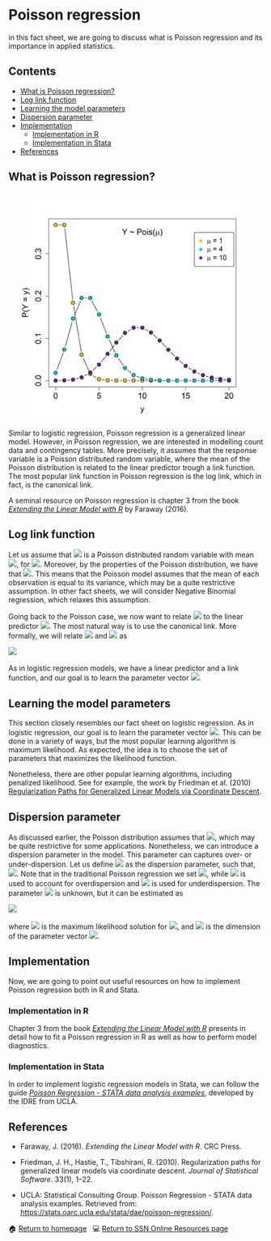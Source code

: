 # Poisson regression

in this fact sheet, we are going to discuss what is Poisson regression and its importance in applied statistics.


## Contents

- [What is Poisson regression?](#what_is_Pois_reg)
- [Log link function](#log_link_pois)
- [Learning the model parameters](#pois_estimation)
- [Dispersion parameter](#pois_Dispersion)
- [Implementation](#pois_implementation)
    - [Implementation in R](#pois_in_r)
    - [Implementation in Stata](#pois_in_stata)
- [References](#pois_ref)

## <a class=anchor id=what_is_Pois_reg></a> What is Poisson regression?

<div style="text-align: center;">
  <img src="/assets/images/pois_plot.png" alt="Pois_pmf"
             width = "450" 
             height = "450">
</div>

Similar to logistic regression, Poisson regression is a generalized linear model. However, in Poisson regression, we are interested in modelling count data and contingency tables. More precisely, it assumes that the response variable is a Poisson distributed random variable, where the mean of the Poisson distribution is related to the linear predictor trough a link function. The most popular link function in Poisson regression is the log link, which in fact, is the canonical link. 

A seminal resource on Poisson regression is chapter 3 from the book [*Extending the Linear Model with R*](https://www.taylorfrancis.com/books/mono/10.1201/9781315382722/extending-linear-model-julian-faraway) by Faraway (2016).

## <a class=anchor id=log_link_pois></a> Log link function

Let us assume that <img src="https://render.githubusercontent.com/render/math?math=Y_{i}"> is a Poisson distributed random variable with mean <img src="https://render.githubusercontent.com/render/math?math=\mu_{i}">, for <img src="https://render.githubusercontent.com/render/math?math=i=1,\dots,\,n">. Moreover, by the properties of the Poisson distribution, we have that <img src="https://render.githubusercontent.com/render/math?math=\mathbb{E}[Y_{i}] = \text{var}(Y_{i}) = \mu_{i}">. This means that the Poisson model assumes that the mean of each observation is equal to its variance, which may be a quite restrictive assumption. In other fact sheets, we will consider Negative Binomial regression, which relaxes this assumption.

Going back to the Poisson case, we now want to relate <img src="https://render.githubusercontent.com/render/math?math=\mu_{i}"> to the linear predictor <img src="https://render.githubusercontent.com/render/math?math=\mathbf{x}_{i}'\boldsymbol{\beta}">. The most natural way is to use the canonical link. More formally, we will relate <img src="https://render.githubusercontent.com/render/math?math=\mathbf{x}_{i}'\boldsymbol{\beta}"> and <img src="https://render.githubusercontent.com/render/math?math=\mu_{i}"> as

<img src="https://render.githubusercontent.com/render/math?math=\log{\mu_{i}} =\mathbf{x}_{i}'\boldsymbol{\beta}.">

As in logistic regression models, we have a linear predictor and a link function, and our goal is to learn the parameter vector <img src="https://render.githubusercontent.com/render/math?math=\boldsymbol{\beta}">. 

## <a class=anchor id=pois_estimation></a> Learning the model parameters

This section closely resembles our fact sheet on logistic regression. As in logistic regression, our goal is to learn the parameter vector <img src="https://render.githubusercontent.com/render/math?math=\boldsymbol{\beta}">. This can be done in a variety of ways, but the most popular learning algorithm is maximum likelihood. As expected, the idea is to choose the set of parameters that maximizes the likelihood function.

Nonetheless, there are other popular learning algorithms, including penalized likelihood. See for example, the work by Friedman et al. (2010) [Regularization Paths for Generalized Linear Models via Coordinate Descent](https://doi.org/10.18637/jss.v033.i01).

## <a class=anchor id=pois_Dispersion></a> Dispersion parameter

As discussed earlier, the Poisson distribution assumes that <img src="https://render.githubusercontent.com/render/math?math=\mathbb{E}[Y_{i}] = \text{var}(Y_{i}) = \mu_{i}">, which may be quite restrictive for some applications. Nonetheless, we can introduce a dispersion parameter in the model. This parameter can captures over- or under-dispersion. Let us define <img src="https://render.githubusercontent.com/render/math?math=\phi"> as the dispersion parameter, such that, <img src="https://render.githubusercontent.com/render/math?math=\text{var}(Y) = \phi\mu">. Note that in the traditional Poisson regression we set <img src="https://render.githubusercontent.com/render/math?math=\phi=1">, while <img src="https://render.githubusercontent.com/render/math?math=\phi>1"> is used to account for overdispersion and <img src="https://render.githubusercontent.com/render/math?math=\phi<1"> is used for underdispersion. The parameter <img src="https://render.githubusercontent.com/render/math?math=\phi"> is unknown, but it can be estimated as 

<img src="https://render.githubusercontent.com/render/math?math=\hat{\phi}=\frac{\sum_{i}(y_{i} - \hat{\mu}_{i})^{2}/\hat{\mu}_{i}}{n-p},">

where <img src="https://render.githubusercontent.com/render/math?math=\hat{\mu}_{i}"> is the maximum likelihood solution for <img src="https://render.githubusercontent.com/render/math?math=\mu_{i}">, and <img src="https://render.githubusercontent.com/render/math?math=p"> is the dimension of the parameter vector <img src="https://render.githubusercontent.com/render/math?math=\boldsymbol{\beta}">.

## <a class=anchor id=pois_implementation></a> Implementation

Now, we are going to point out useful resources on how to implement Poisson regression both in R and Stata.

### <a class=anchor id=pois_in_r></a> Implementation in R

Chapter 3 from the book [*Extending the Linear Model with R*](https://www.taylorfrancis.com/books/mono/10.1201/9781315382722/extending-linear-model-julian-faraway) presents in detail how to fit a Poisson regression in R as well as how to perform model diagnostics.

### <a class=anchor id=pois_in_stata></a> Implementation in Stata

In order to implement logistic regression models in Stata, we can follow the guide [*Poisson Regression - STATA data analysis examples*](https://stats.oarc.ucla.edu/stata/dae/poisson-regression/), developed by the IDRE from UCLA. 

## <a class=anchor id=pois_ref></a> References

+ Faraway, J. (2016). *Extending the Linear Model with R*. CRC Press.

+ Friedman, J. H., Hastie, T., Tibshirani, R. (2010). Regularization paths for generalized linear models via coordinate descent. *Journal of Statistical Software*. 33(1), 1–22.

* UCLA: Statistical Consulting Group. Poisson Regression - STATA data analysis examples. Retrieved from: https://stats.oarc.ucla.edu/stata/dae/poisson-regression/.

<span>&#127968;</span> <a href="https://anustatsupportonline.github.io/">Return to homepage</a> <span>&nbsp;</span> 
<span>&#128187;</span> <a href="https://anustatsupportonline.github.io/SSN-online-resources">Return to SSN Online Resources page</a>
